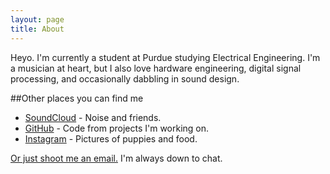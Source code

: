 ```yaml
---
layout: page
title: About
---
```


Heyo. I'm currently a student at Purdue studying Electrical Engineering. I'm a musician at heart, but I also love hardware engineering, digital signal processing, and occasionally dabbling in sound design.

##Other places you can find me

* [SoundCloud](http://soundcloud.com/wilsonryan) - Noise and friends.
* [GitHub](https://github.com/quailson) - Code from projects I'm working on.
* [Instagram](https://instagram.com/awryanz) - Pictures of puppies and food.

[Or just shoot me an email.](mailto:awryanz@gmail.com) I'm always down to chat.
